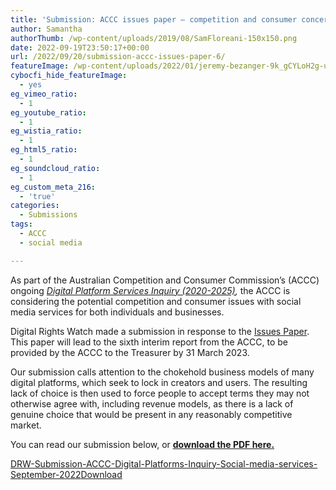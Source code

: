 ```yaml
---
title: 'Submission: ACCC issues paper – competition and consumer concerns with social media'
author: Samantha
authorThumb: /wp-content/uploads/2019/08/SamFloreani-150x150.png
date: 2022-09-19T23:50:17+00:00
url: /2022/09/20/submission-accc-issues-paper-6/
featureImage: /wp-content/uploads/2022/01/jeremy-bezanger-9k_gCYLoH2g-unsplash-scaled-1.jpg
cybocfi_hide_featureImage:
  - yes
eg_vimeo_ratio:
  - 1
eg_youtube_ratio:
  - 1
eg_wistia_ratio:
  - 1
eg_html5_ratio:
  - 1
eg_soundcloud_ratio:
  - 1
eg_custom_meta_216:
  - 'true'
categories:
  - Submissions
tags:
  - ACCC
  - social media

---
```

As part of the Australian Competition and Consumer Commission&#8217;s (ACCC) ongoing _[Digital Platform Services Inquiry (2020-2025)][1],_ the ACCC is considering the potential competition and consumer issues with social media services for both individuals and businesses.

Digital Rights Watch made a submission in response to the [Issues Paper][2]. This paper will lead to the sixth interim report from the ACCC, to be provided by the ACCC to the Treasurer by 31 March 2023.

Our submission calls attention to the chokehold business models of many digital platforms, which seek to lock in creators and users. The resulting lack of choice is then used to force people to accept terms they may not otherwise agree with, including revenue models, as there is a lack of genuine choice that would be present in any reasonably competitive market.

You can read our submission below, or <span style="text-decoration: underline;"><strong><a href="/wp-content/uploads/2022/09/DRW-Submission-ACCC-Digital-Platforms-Inquiry-Social-media-services-September-2022.pdf">download the PDF here</a>.</strong></span>



<div data-wp-interactive="" class="wp-block-file">
  <a id="wp-block-file--media-b2d7f2f6-199f-4da0-b9ab-7c672f467d38" href="/wp-content/uploads/2022/09/DRW-Submission-ACCC-Digital-Platforms-Inquiry-Social-media-services-September-2022.pdf">DRW-Submission-ACCC-Digital-Platforms-Inquiry-Social-media-services-September-2022</a><a href="/wp-content/uploads/2022/09/DRW-Submission-ACCC-Digital-Platforms-Inquiry-Social-media-services-September-2022.pdf" class="wp-block-file__button" download aria-describedby="wp-block-file--media-b2d7f2f6-199f-4da0-b9ab-7c672f467d38">Download</a>
</div>

 [1]: https://www.accc.gov.au/focus-areas/inquiries-ongoing/digital-platform-services-inquiry-2020-2025
 [2]: https://www.accc.gov.au/focus-areas/inquiries-ongoing/digital-platform-services-inquiry-2020-2025/march-2023-interim-report
